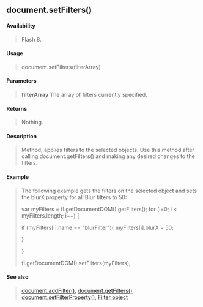 ## document.setFilters()

#### Availability

> Flash 8.

#### Usage

> document.setFilters(filterArray)

#### Parameters

> **filterArray** The array of filters currently specified.

#### Returns

> Nothing.

#### Description

> Method; applies filters to the selected objects. Use this method after calling document.getFilters() and making any desired changes to the filters.

#### Example

> The following example gets the filters on the selected object and sets the blurX property for all Blur filters to 50:
>
> var myFilters = fl.getDocumentDOM().getFilters(); for (i=0; i \< myFilters.length; i++) {
>
> if (myFilters\[i\].name == "blurFilter"){ myFilters\[i\].blurX = 50;
>
> }
>
> }
>
> fl.getDocumentDOM().setFilters(myFilters);

#### See also

> [document.addFilter()](#_bookmark121), [document.getFilters()](#_bookmark207), [document.setFilterProperty()](#_bookmark288), [Filter object](#_bookmark425)
